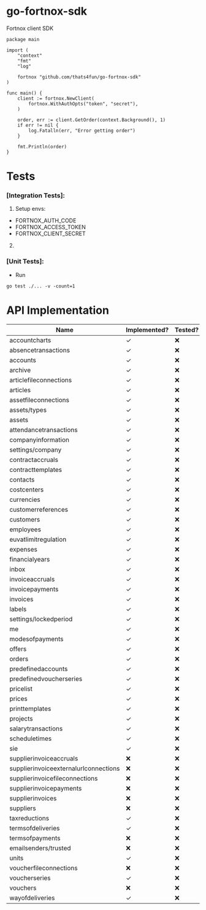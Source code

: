 # go-fortnox-sdk

Fortnox client SDK

```
package main

import (
	"context"
	"fmt"
	"log"

	fortnox "github.com/thats4fun/go-fortnox-sdk"
)

func main() {
	client := fortnox.NewClient(
		fortnox.WithAuthOpts("token", "secret"),
	)

	order, err := client.GetOrder(context.Background(), 1)
	if err != nil {
		log.Fatalln(err, "Error getting order")
	}

	fmt.Println(order)
}

```

# Tests

### [Integration Tests]:

1. Setup envs:

- FORTNOX_AUTH_CODE
- FORTNOX_ACCESS_TOKEN
- FORTNOX_CLIENT_SECRET

2.

### [Unit Tests]:

- Run

```
go test ./... -v -count=1
```

# API Implementation

| Name                           | Implemented? | Tested?   | 
|--------------------------------|----------|-----------| 
| accountcharts                  | ✓        | ❌         |  
| absencetransactions            | ✓        | ❌         |   
| accounts                       | ✓        | ❌         |  
| archive                        | ✓        | ❌         |  
| articlefileconnections         | ✓        | ❌         |  
| articles                       | ✓        | ❌         |  
| assetfileconnections           | ✓        | ❌         |  
| assets/types                   | ✓        | ❌         |  
| assets                         | ✓        | ❌         |  
| attendancetransactions         | ✓        | ❌         |  
| companyinformation             | ✓        | ❌         |  
| settings/company               | ✓        | ❌         |  
| contractaccruals               | ✓        | ❌         |  
| contracttemplates              | ✓        | ❌         |  
| contacts                       | ✓        | ❌         |  
| costcenters                    | ✓        | ❌         |  
| currencies                     | ✓        | ❌         |  
| customerreferences             | ✓        | ❌         |  
| customers                      | ✓        | ❌         |  
| employees                      | ✓        | ❌         |  
| euvatlimitregulation           | ✓        | ❌         |  
| expenses                       | ✓        | ❌         |  
| financialyears                 | ✓        | ❌         |  
| inbox                          | ✓        | ❌         |  
| invoiceaccruals                | ✓        | ❌         |  
| invoicepayments                | ✓        | ❌         |  
| invoices                       | ✓        | ❌         |  
| labels                         | ✓        | ❌         |  
| settings/lockedperiod          | ✓        | ❌         |  
| me                             | ✓        | ❌         |  
| modesofpayments                | ✓        | ❌         |  
| offers                         | ✓        | ❌         |  
| orders                         | ✓        | ❌         |  
| predefinedaccounts             | ✓        | ❌         |  
| predefinedvoucherseries        | ✓        | ❌         |  
| pricelist                      | ✓        | ❌         |  
| prices                         | ✓        | ❌         |  
| printtemplates                 | ✓        | ❌         |  
| projects                       | ✓        | ❌         |  
| salarytransactions             | ✓        | ❌         |  
| scheduletimes                  | ✓         | ❌         |  
| sie                            | ✓         | ❌         |  
| supplierinvoiceaccruals        | ❌        | ❌         |  
| supplierinvoiceexternalurlconnections | ❌        | ❌         |  
| supplierinvoicefileconnections | ❌        | ❌         |  
| supplierinvoicepayments        | ❌        | ❌         |  
| supplierinvoices               | ❌        | ❌         |  
| suppliers                      | ❌        | ❌         |  
| taxreductions                  | ✓         | ❌         |  
| termsofdeliveries              | ✓         | ❌         |  
| termsofpayments                | ❌        | ❌         |  
| emailsenders/trusted           | ❌        | ❌         |  
| units                          | ✓        | ❌         |  
| voucherfileconnections         | ❌        | ❌         |  
| voucherseries                  | ✓        | ❌         |  
| vouchers                       | ❌        | ❌         |  
| wayofdeliveries                | ✓        | ❌         |  
